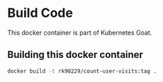 # Build Code

This docker container is part of Kubernetes Goat.

## Building this docker container

```bash
docker build -t rk90229/count-user-visits:tag .
```
